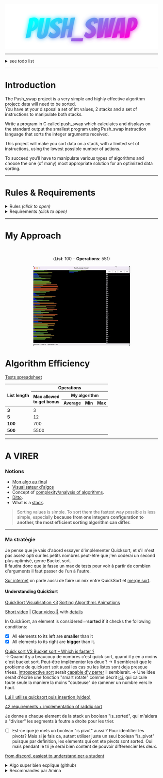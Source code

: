<p align="center">

<img src="img/Push_swap.png" alt="Push_swap">

</p>

---

<details><summary>see todo list</summary>

#### Gestion des cas d'erreur dans le parsing
- [x] Attention `./push_swap` sans arg ne renvoie rien il semblerait (**voir avec le checker**). Moi je renvoie une erreur.
  - C'est bon je ne renvoie rien. Pas d'arguments = liste triée wesh.
- [x] Int passé > `int max` ou < `int min`
- [x] Argument n'est pas un int
- [x] Plusieurs chiffres dans un string ""
- [x] Apparemment " " doit renvoyer Error, et " " 5 4 aussi.
- [x] Mais est-ce que "4 " 3 2 1 doit renvoyer 0 aussi ? Chez moi oui.
- [x] Int en double
  - Au lieu de faire une fonction séparée qui vérifiera ma liste une fois toutes les valeurs parsées, c'est ma fonction de parsing qui devra checker ça au fur et à mesure.
- [x] Créer une fonction ft_is_sorted qui verifie si la liste est deja triee et si c'est le cas je renvoie 0 puisqu'il m'y a rien a faire.

#### Détails techniques généraux
- [ ] Bien verifier que mes operations ne font rien quand elles ne sont pas censees (genre swap ou rotate une liste de 1)
- [ ] Attention, si je change un truc dans la libft et que je make avec mon makefile principal ca remake pas la libft. Il faut que je rajoute le make -C libft dans la make principal je pense.
- [ ] Faire les unit tests pour mes operations (push, rotate etc... Surtout avec les double linked lists)
- [ ] Idem pour lstlen
- [ ] Je crois que j'ai rien free du tout là. Mais normalement je perds rien donc je peux tout free à la fin.
  - Il faudra que je free: stack_b, la linked list the coûts dans chaque maillon de stack_a, et stack_a.
- [ ] Push_swap utils: too many functions in file
- [ ] J'ai un peu fait le fou dans ma fonction set_stack_as_sorted, verifier que ca fonctionne bien.
- [ ] Renomer ft_set_stack_as_sorted
- [ ] Virer toutes les fonctions de la libft que je n'utilise pas !
</details>

---

# Introduction

The Push_swap project is a very simple and highly effective algorithm project: data will need to be sorted.  
You have at your disposal a set of int values, 2 stacks and a set of instructions to manipulate both stacks.

Write a program in C called push_swap which calculates and displays on the standard output the smallest program using Push_swap instruction language that sorts the integer arguments received.

This project will make you sort data on a stack, with a limited set of instructions, using
the lowest possible number of actions.

To succeed you’ll have to manipulate various types of algorithms and choose the one (of many) most appropriate solution for an optimized data sorting.

---
# Rules & Requirements

<details>
<summary>Rules <i>(click to open)</i></summary>

The game is composed of **2 stacks** named `stack_a` and `stack_b`. 

To start with:
+ `stack_a` contains a random amount of negative and/or positive numbers which cannot be duplicated.
+ `stack_b` is empty 

The **goal** is to sort in ascending order numbers into `stack_a`.

To do this you have the following **operations** at your disposal:
<br><br>

|       | Operation        | Description                                                                                      |
|-------|------------------|--------------------------------------------------------------------------------------------------|
| `sa`  | swap a           | swap the first 2 elements at the top of `stack_a`. Do nothing if there is only one or no elements) |
| `sb`  | swap b           | swap the first 2 elements at the top of `stack_b`. Do nothing if there is only one or no elements) |
| `ss`  | sa & sb          | at the same time.                                                                                |
| `pa`  | push a           | take the first element at the top of b and put it at the top of `stack_a`. Do nothing if `stack_b` is empty.     |
| `pb`  | push b           | take the first element at the top of `stack_a` and put it at the top of `stack_b`. Do nothing if `stack_a` is empty.     |
| `ra`  | rotate a         | shift up all elements of `stack_a` by 1. The first element becomes the last one.                   |
| `rb`  | rotate b         | shift up all elements of `stack_b` by 1. The first element becomes the last one.                   |
| `rr`  | `ra` & `rb`      | at the same time.                                                                                |
| `rra` | reverse rotate a | shift down all elements of `stack_a` by 1. The last element becomes the first one.                 |
| `rrb` | reverse rotate b | shift down all elements of `stack_b` by 1. The last element becomes the first one.                 |
| `rrr` | `rra` & `rrb`    | at the same time.                                                                                |

### Error handling

In case of error, you must display `Error` followed by a `\n` on the standard error.

**Errors include for example:**
- [x] some arguments aren’t integers
- [x] some arguments are bigger than an integer
- [x] there are duplicates.

</details>

<details>
<summary>Requirements <i>(click to open)</i></summary>

| Item                | Requirement                                                                                                                                                                                      |
|:--------------------|:-------------------------------------------------------------------------------------------------------------------------------------------------------------------------------------------------|
| **Files to submit** | This project will only be corrected by actual human beings.<br/>You are therefore free to organize and name your files as you wish, although you need to respect some requirements listed below. |
| Makefile            | The Makefile needs to compile the project and must contain the usual rules.<br/>It can only recompile the program if necessary.                                                                  |
| Libft allowed       | Yes                                                                                                                                                                                              |
| Functions allowed   | write, read, malloc, free, exit                                                                                                                                                                  |
| Learning objectives | Rigor<br/>Use of C<br/>Use of basic algorithms                                                                                                                                                   |
</details>

---
# My Approach

<br>
<p align="center">
(<b>List</b>: 100 – <b>Operations</b>: 551)
<br><br>
<img src="img/push_swap_100_551ops(fast).gif" alt="Push_swap 100 numbers 551 operations">
</p>


# Algorithm Efficiency

[Tests spreadsheet](https://docs.google.com/spreadsheets/d/1kVyRijv79XmJY1otm2J91d5ZcBccza-yDX8xMglieaM/edit#gid=0)

<table><thead><tr><th rowspan="3">List length<br></th><th colspan="4">Operations</th></tr><tr><th rowspan="2">Max allowed<br> to get bonus</th><th colspan="3">My algorithm</th></tr><tr><th>Average</th><th>Min</th><th>Max</th></tr></thead><tbody><tr><td><b>3</b></td><td>3</td><td></td><td></td><td></td></tr><tr><td><b>5</b></td><td>12</td><td></td><td></td><td></td></tr><tr><td><b>100</b></td><td>700</td><td></td><td></td><td></td></tr><tr><td><b>500</b></td><td>5500</td><td></td><td></td><td></td></tr></tbody></table>


---
# A VIRER

### Notions

+ [Mon algo au final](https://github.com/terngkub/push_swap)
+ [Visualisateur d'algos](http://lwh.free.fr/pages/algo/tri/tri.htm)
+ Concept of [complexity/analysis of algorithms](https://en.wikipedia.org/wiki/Analysis_of_algorithms).
+ [Ditto](https://www.google.com/search?client=safari&rls=en&q=Analysis+of+algorithms&ie=UTF-8&oe=UTF-8).
+ What is a [stack](https://en.wikipedia.org/wiki/Stack_(abstract_data_type)).

> Sorting values is simple. To sort them the fastest way possible is less simple, especially
**because from one integers configuration to another, the most efficient sorting algorithm
can differ.**

---

### Ma stratégie

Je pense que je vais d'abord essayer d'implémenter Quicksort, et s'il n'est pas assez opti sur les petits nombres peut-être que j'en coderai un second plus optimisé, genre Bucket sort.  
Il faudra donc que je fasse un max de tests pour voir à partir de combien d'arguments il faut passer de l'un à l'autre.

[Sur internet](https://stackoverflow.com/questions/33704858/sorting-2-linked-list-of-50000-numbers-with-a-limited-set-of-operations) on parle aussi de faire un mix entre QuickSort et [merge sort](https://www.youtube.com/watch?v=dENca26N6V4).

#### Understanding QuickSort

[QuickSort Visualisation <3](https://opendsa-server.cs.vt.edu/embed/quicksortAV)
[Sorting Algorithms Animations](https://www.toptal.com/developers/sorting-algorithms)

[Short video](https://www.youtube.com/watch?v=Hoixgm4-P4M) | [Clear video 💖](https://www.youtube.com/watch?v=7h1s2SojIRw) with [details](https://www.youtube.com/watch?v=-qOVVRIZzao)

In QuickSort, an element is considered ✅**sorted** if it checks the following conditions:
- [x] All elements to its left are **smaller** than it
- [x] All elements to its right are **bigger** than it.

[Quick sort VS Bucket sort – Which is faster ?](https://smartbear.com/blog/bucket-sort-vs-quick-sort-which-is-faster-aqtime-b/)  
-> Quand il y a beaucoup de nombres c'est quick sort, quand il y en a moins c'est bucket sort. Peut-être implémenter les deux ?
-> Il semblerait que le probleme de quicksort soit aussi les cas ou les listes sont deja presque triees. [Introspective sort](https://en.wikipedia.org/wiki/Introsort) serait [capable d'y parrer](https://stackoverflow.com/a/220171) il semblerait.
-> Une idee serait d'écrire une fonction "smart rotate" comme décrit [ici](https://github.com/AdrianWR/push_swap), qui calcule toute seule la maniere la moins "couteuse" de ramener un nombre vers le haut.

[Lui il utilise quicksort puis insertion (video)](https://www.youtube.com/watch?v=9LifznRAZQY)

[42 requirements + implementation of raddix sort](https://medium.com/nerd-for-tech/push-swap-tutorial-fa746e6aba1e)

Je donne a chaque element de la stack un boolean "is_sorted", qui m'aidera à "diviser" les segments à foutre a droite pour les trier.
- [ ] Est-ce que je mets un boolean "is pivot" aussi ? Pour identifier les pivots? Mais si je fais ca, autant utiliser juste un seul boolean "is_pivot" puisque par definition, les elements qui ont ete pivots sont sorted. Oui mais pendant le tri je serai bien content de pouvoir differencier les deux.

<!--
### Listes à 3 chiffres

Pour les listes à 3 chiffres, il y a 6 combinaisons possibles: 

| #1 	 |     #2 	     | #3 	| #4 	| #5 	| #6 	|
|:----:|:------------:|:---:	|:---:	|:---:	|:---:	|
| 1 	  |     3 	      | 2 	| 3 	| 1 	| 2 	|
| 2 	  |     2 	      | 1 	| 1 	| 3 	| 3 	|
| 3 	  |     1 	      | 3 	| 2 	| 2 	| 1 	|
| ⭐	  |`sa`<br>`rra` 	 | `sa` 	| `ra` 	| `sa`<br>`ra` 	| `rra` 	|
-->


[from discord, easiest to understand per a student](https://medium.com/@jamierobertdawson/push-swap-the-least-amount-of-moves-with-two-stacks-d1e76a71789a)
<details><summary>Algo super bien explique (github)</summary>

[click me](https://github.com/VBrazhnik/Push_swap/wiki/Algorithm) 💗
</details>
<details><summary>Recommandes par Amina</summary>

[#1](https://github.com/balkisous/push_swap)  
[#2](https://github.com/ttranche/push_swap) (_celui-ci donne comme exemple l'algo super bien explique juste au-dessus_)
</details>
<!-- 
---

### Checker script
![checker_example](img/checker_script_example.png) -->

---

### Notes

+ Pour exécuter le prog: `./push_swap (arguments) | wc -l`
+ Pour pouvoir voir la priorité des opérateurs en exam: `man operator`
+ Mieux comprendre ce qui se passe à la compilation: [ici](https://moodle.campusafrica.gos.orange.com/pluginfile.php/1430/mod_resource/content/1/lecon1/co/Module_lecon1_3.html). [(c.f.)](https://discord.com/channels/774300457157918772/817041043764805692/933063036296630342)
+ [Quick sort for double linked lists](https://www.geeksforgeeks.org/quicksort-for-linked-list/).
+ Lire [ce README](https://github.com/terngkub/push_swap) pour comprendre le concept d'attribution de coût aux opérations de tri.
+ Certains utilisent les [listes chaînées circulaires](https://chgi.developpez.com/dblist/liste.gif) ou les [listes doublement chaînées](https://chgi.developpez.com/dblist/), intéressant.

---

### Testeurs / Ressources

+ [42_Corrections](https://github.com/Binary-Hackers/42_Corrections)
+ [Push_swap_algorithm (PDF)](subject/push_swap_algorithm.pdf)

#### Trucs à tester

<details><summary>Argument parsing</summary>

-1 (ok)  
+1 (ok)  
+2147483647 (ok)  
-2147483648 (ok)  
+2147483648 (error car > max int)  
-2147483649 (error car < min int)  
-/+ seuls (doit renvoyer une erreur, a verifier en comparant avec le checker)  
123432b (error)  
"1 3 4354j" (error)  
"" (moi ca renvoie rien mais je pense que ca devrait me mettre une erreur puisque si j'appelle le prog sans rien il m'en met une)  
" " (doit renvoyer error normalement, puisque l'espace est un char)  
1 2 3 4 3 (error)  
1 2 3 "4 5 6" (ok)  
1 2 3 "4 5 6 1" (error)  
1 2 3 -4 (ok)  
1 2 3-4 (error)  
"-4 4" 5 4 (ok)  
" " 5 4 (???) moi ca me met KO, parce qu'il n'y a aucun chiffre  
"  " 5 4 (???) idem  
"  4" 3 2 (???) moi ca me met ok
</details>

<details><summary>Operations / Actions</summary>

- [ ] Verifier ce que font les actions sur des listes de 2, 3... (swap ne marchait pas sur des listes de 2 par exemple)
- [ ] Verifier que le len du premier maillon de chaque chaine est toujours a jou.
</details>
---

### FAQ

<details><summary>Click to open</summary>

> J'ai code un generaeur mais impossible de passer ce qu'il produit a mon programme qui cossidere la liste come une seule chaine de charactere quelque chose comme ca "1 2 3 4 5"
Donc je me demande si c'est moi qui sait pas trop me servir de bash et que je fais quelque chose de travers ou si mon push_swap est sense gerer les chaines "1 2 3 4 5" comme une liste de 5 chiffres
> > Le sujet est sous bash, il comprendra que chaque chiffre est un argument différent et non une chaine de caractères. Alors que zsh le comprend comme une seule chaîne de caractères
> > > Si jamais, c'est possible de le faire avec zsh aussi, il faut utiliser l'option shwordsplit avec setopt shwordsplit directement dans le terminal
>
> > Ou soit au lieu de ./push_swap $ARG tu écris sous zsh ./push_swap ${=ARG}


> Yo, est ce que avoir un argument avec plusieurs espace est valide pour push swap ?
exemple : "1 5                3 4"
> > Le sujet ne porte pas vraiment sur le parsing des arguments mais sur de l algo, donc tant que ton programme ne crash pas et que tu justifies ton choix je pense que c est bon

> quelqu'un sait comment inclure sa libft au projet ? je dois avoir 2 makefile ou bien un makefile qui compile le makefile de la libft ?
>> il suffit davoir un dossier libft avec tes srcs / headers + le makefile de ta libft a linterieur, puis en supposant que le Makefile de ton projet se trouve a la racine de celui ci, pour ocmpiler ta lib c make -C libft
et si tu veux clean / fclean / re ta libft c make clean -C libft etc

> Hello si on a respectivement 2/5 et 3/5 pour 100 arguments et 500 arguments, vous pensez que le projet est validé ?
>> Pour avoir 84, il faut 3 et 4 / 5  
Je pense que 80 est sur un 3 et 3.
>
>> Si j'ai bien compris si on a 0 et 0 et tout le reste bon c'est 50. À ça il faut ajouter 6% par point au 100 et 4% par point au 500.  
>> De source sûre : (0, 0) donne 50,(3,4) donne 84, (4,3) donne 86, (5,3) donne 92, c'est à partir de ces chiffres que j'ai déduit ça

> Hello, puisqu'on est évalué sur max 500 arguments, est-ce que c'est ok si j'exit le programme si ce nombre est dépassé ou il faut le gérer quand-même ?
>> Il faut le gérer quand même. Même si il n y a pas de barème. Il peut même y avoir de int min à int max en arguments.

> Euh ça va vous sembler bête mais s'il y a qu'un seul nombre en paramètre ./push_swap 1, vous avez choisi de le gérer comment ?
>> la pile est triée si y a qu un nombre ;)

> Je place ça là, ça peux aider : je me suis embêté à try pleins d'algos "complique" (pr mon ptit cerveau) et j'étais toujours un peu au dessus de 700 et 5500. Puis j'ai trouve un mec sur git, j'ai littéralement lu 3 lignes de son readme; je me suis exclamé c'est du génie ! et sans mm regarder son code j'ai recode tte la partie algo en très peux de temps (pas le main et la gestion des op donc) et j'ai 100% partt. En fait c'est d'une simplicité enfantine : c'est du caclcul de coût. Tu pa deux fois puis tu calcul CB ça te coûte d'insérer le premier NB de a ds b (le monter TT en haut + préparer B à l'accueillir + 1 pr push). Puis tu fais le mm calcul sur TT A et à la fin tu inséré celui qui "coûte le moins cher" dans B. Il y beaucoup plus opti car la ce n'est que coup par coup sans visions globale mais pour 100 int je suis toujours en dessous de 700 et pr 500 int sur 10 000 test une ou deux fois je suis au dessus mais bon mathématiquement il y a peu de chance qu'un correcteur tombe sur ce cas là car mon algo met 1 bonne sec à s'exécuter pr 500 nbr dc 10 000 tests je vous laisse faire le calcul...
De mon point de vue de TT les algos que j'ai try (chunk, etc...) c'est le plus opti enfin celui qui m'a permis d'avoir 125% quoi et paradoxalement le plus simple que j'ai eu à coder.
Bien plus simple que ceux avec les chunks par ex.
À noter que B est toujours trie mais pas forcément avec le début de la liste en haut : par ex : B :
9
10
1
2
3
4
5  
> [Le git du mec en question](https://github.com/terngkub/push_swap)

[Astuce pour "sa et "sb"](https://discord.com/channels/774300457157918772/817041043764805692/931964330667298937)

</details>

---

<p align="center">
<br />
<img src="https://forthebadge.com/images/badges/made-with-c.svg" alt="Made with CSS badge"/>
</p>
